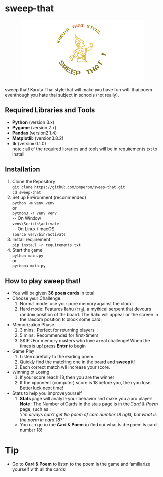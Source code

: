 # sweep-that
<p align="center">
  <img src="asset/LOGO.png" alt="LOGO">
</p>
sweep that! Karuta Thai style that will make you have fun with thai poem eventhough you hate thai subject in schools (not really).

## Required Libraries and Tools
- **Python** (version 3.x)
- **Pygame** (version 2.x)
- **Pandas** (version2.1.4)
- **Matplotlib** (version3.8.2)
- **tk** (version 0.1.0)<br>
note : all of the required libraries and tools will be in requirements.txt to install

## Installation
1. Clone the Repository<br>
```git clone https://github.com/pmperpm/sweep-that.git```<br>
```cd sweep-that```<br>
2. Set up Environment (recommended)<br>
```python -m venv venv```<br>
or <br>
```python3 -m venv venv ```<br>
-- On Window<br>
```venv\Scripts\activate```<br>
-- On Linux / macOS<br>
```source venv/bin/activate```<br>
3. Install requirement<br>
```pip install -r requirements.txt```<br>
4. Start the game<br>
```python main.py```<br>
or <br>
```python3 main.py```<br>

## How to play sweep that!
- You will be given **36 poem cards** in total
- Choose your Challenge.
  1. Normal mode: use your pure memory against the clock!
  2. Hard mode: Features Rahu (ราหู), a mythical serpent that devours random position of the board. The Rahu will appear on the screen in the random position to block some card!
- Memorization Phase.
  1. 3 mins : Perfect for returning players
  2. 5 mins : Recommended for first-timers
  3. SKIP : For memory masters who love a real challenge!
When the times is up! press **Enter** to begin
- Game Play
  1. Listen carefully to the reading poem.
  2. Quickly find the matching one in the board and **sweep** it!
  3. Each correct match will increase your score.
- Winning or Losing
  1. If your score reach 18, then you are the winner
  2. If the opponent (computer) score is 18 before you, then you lose. Better luck next time!
- Stats to help you improve yourself
  1. **Stats** page will analyze your behavior and make you a pro player!<br>
  **Note** : The Number of Cards in the stats page is in the *Card & Poem* page, such as :<br>
  *'I'm always can't get the poem of card number 18 right, but what is the poem in card 18?'*<br>
  - You can go to the **Card & Poem** to find out what is the poem is card number 18!

# Tip
  - Go to **Card & Poem** to listen to the poem in the game and familiarize yourself with all the cards!
